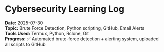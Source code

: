 # Cybersecurity Learning Log

**Date:** 2025-07-30  
**Topic:** Brute Force Detection, Python scripting, GitHub, Email Alerts  
**Tools Used:** Termux, Python, Rclone, Git  
**Progress:** ✅ Automated brute-force detection + alerting system, uploaded all scripts to GitHub
